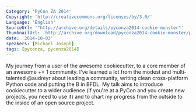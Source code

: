 ```yaml
---
Category: 'PyCon ZA 2014'
Copyright: 'http://creativecommons.org/licenses/by/3.0/'
Language: 'English'
SourceUrl: '"http://archive.org/details/pyconza2014-cookie-monster"'
ThumbnailUrl: 'http://archive.org/download/pyconza2014-cookie-monster/pyconza2014-cookie-monster.thumbs/14%20b%20How%20I%20Became%20A%20Cookie%20Monster-_000150.jpg'
date: '2014-10-03'
speakers: [Michael Joseph]
tags: [pyconza, pyconza2014]
---
```

My journey from a user of the awesome cookiecutter, to a core member of an awesome += 1 community.
I've learned a lot from the modest and multi-talented @audreyr about leading a community, writing clean cross-platform Python code and putting the B in BFDL.
My talk aims to introduce cookiecutter to a wider audience (if you're at a PyCon and you create new projects, you need to use it) and to chart my progress from the outside to the inside of an open source project.
